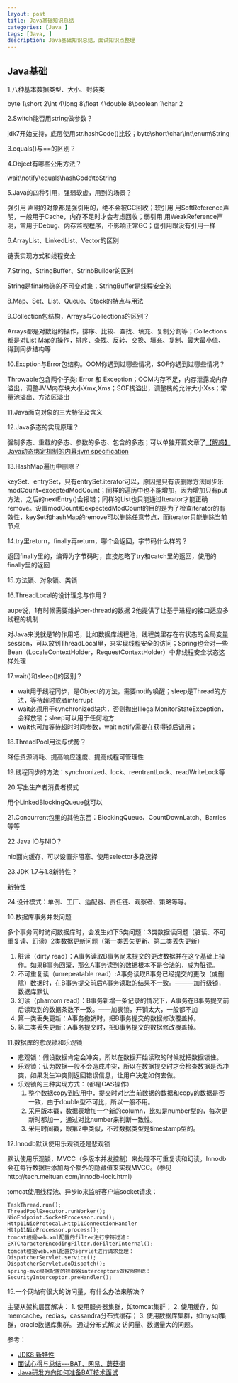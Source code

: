 ```yaml
---
layout: post
title: Java基础知识总结
categories: [Java ]
tags: [Java, ]
description: Java基础知识总结，面试知识点整理
---
```


## Java基础

1.八种基本数据类型、大小、封装类

byte 1\short 2\int 4\long 8\float 4\double 8\boolean 1\char 2

2.Switch能否用string做参数？

jdk7开始支持，底层使用str.hashCode()比较；byte\short\char\int\enum\String

3.equals()与==的区别？

4.Object有哪些公用方法？

wait\notify\equals\hashCode\toString

5.Java的四种引用，强弱软虚，用到的场景？

强引用 声明的对象都是强引用的，绝不会被GC回收；软引用 用SoftReference声明，一般用于Cache，内存不足时才会考虑回收；弱引用 用WeakReference声明，常用于Debug、内存监视程序，不影响正常GC；虚引用跟没有引用一样

6.ArrayList、LinkedList、Vector的区别

链表实现方式和线程安全

7.String、StringBuffer、StrinbBuilder的区别

String是final修饰的不可变对象；StringBuffer是线程安全的

8.Map、Set、List、Queue、Stack的特点与用法

9.Collection包结构，Arrays与Collections的区别？

Arrays都是对数组的操作，排序、比较、查找、填充、复制分割等；Collections都是对List Map的操作，排序、查找、反转、交换、填充、复制、最大最小值、得到同步结构等

10.Excption与Error包结构。OOM你遇到过哪些情况，SOF你遇到过哪些情况？

Throwable包含两个子类: Error 和 Exception；OOM内存不足，内存泄露或内存溢出，调整JVM内存块大小Xmx,Xms；SOF栈溢出，调整栈的允许大小Xss；常量池溢出、方法区溢出

11.Java面向对象的三大特征及含义

12.Java多态的实现原理？

强制多态、重载的多态、参数的多态、包含的多态；可以单独开篇文章了[【解惑】Java动态绑定机制的内幕](http://hxraid.iteye.com/blog/428891);[jvm specification ](http://docs.oracle.com/javase/specs/jvms/se7/html/jvms-5.html)

13.HashMap遍历中删除？

keySet、entrySet，只有entrySet.iterator可以，原因是只有该删除方法同步乐modCount=exceptedModCount；同样的遍历中也不能增加，因为增加只有put方法，之后的nextEntry()会报错；同样的List也只能通过Iterator才能正确remove。设置modCount和expectedModCount的目的是为了检查iterator的有效性，keySet和hashMap的remove可以删除任意节点，而iterator只能删除当前节点

14.try里return，finally再return，哪个会返回，字节码什么样的？

返回finally里的，编译为字节码时，直接忽略了try和catch里的返回，使用的finally里的返回

15.方法锁、对象锁、类锁

16.ThreadLocal的设计理念与作用？

aupe说，1有时候需要维护per-thread的数据 2他提供了让基于进程的接口适应多线程的机制

对Java来说就是1的作用吧，比如数据库线程池，线程类里存在有状态的全局变量session，可以放到ThreadLocal里，来实现线程安全的访问；Spring也会对一些Bean（LocaleContextHolder，RequestContextHolder）中非线程安全状态这样处理

17.wait()和sleep()的区别？

 - wait用于线程同步，是Object的方法，需要notify唤醒；sleep是Thread的方法，等待超时或者interrupt
 - wait必须用于synchronized块内，否则抛出IllegalMonitorStateException，会释放锁；sleep可以用于任何地方
 - wait也可加等待超时时间参数，wait notify需要在获得锁后调用；

18.ThreadPool用法与优势？

降低资源消耗、提高响应速度、提高线程可管理性

19.线程同步的方法：synchronized、lock、reentrantLock、readWriteLock等

20.写出生产者消费者模式

用个LinkedBlockingQueue就可以

21.Concurrent包里的其他东西：BlockingQueue、CountDownLatch、Barries等等

22.Java IO与NIO？

nio面向缓存、可以设置非阻塞、使用selector多路选择

23.JDK 1.7与1.8新特性？

[新特性](http://blog.chinaunix.net/uid-29618857-id-4416835.html)

24.设计模式：单例、工厂、适配器、责任链、观察者、策略等等。

10.数据库事务并发问题

多个事务同时访问数据库时，会发生如下5类问题：3类数据读问题（脏读、不可重复读、幻读）2类数据更新问题（第一类丢失更新、第二类丢失更新）
 1. 脏读（dirty read）：A事务读取B事务尚未提交的更改数据并在这个基础上操作。如果B事务回滚，那么A事务读到的数据根本不是合法的，成为脏读。
 2. 不可重复读（unrepeatable read）:A事务读取B事务已经提交的更改（或删除）数据时，在B事务提交前后A事务读取的结果不一致。———加行级锁，数据库默认
 3. 幻读（phantom read）：B事务新增一条记录的情况下，A事务在B事务提交前后读取到的数据条数不一致。——加表锁，开销太大，一般都不加
 4. 第一类丢失更新：A事务撤销时，把B事务提交的数据修改覆盖掉。
 5. 第二类丢失更新：A事务提交时，把B事务提交的数据修改覆盖掉。

11.数据库的悲观锁和乐观锁

 - 悲观锁：假设数据肯定会冲突，所以在数据开始读取的时候就把数据锁住。
 - 乐观锁：认为数据一般不会造成冲突，所以在数据提交时才会检查数据是否冲突，如果发生冲突则返回错误信息，让用户决定如何去做。
 - 乐观锁的三种实现方式：（都是CAS操作）
	1. 整个数据copy到应用中，提交时对比当前数据的数据和copy的数据是否一致，由于double型不可比，所以一般不用。
	2. 采用版本戳，数据表增加一个新的column，比如是number型的，每次更新时都加一，通过对比number来判断一致性。
	3. 采用时间戳，跟第2中类似，不过数据类型是timestamp型的。

12.Innodb默认使用乐观锁还是悲观锁

默认使用乐观锁，MVCC（多版本并发控制）来处理不可重复读和幻读。Innodb会在每行数据后添加两个额外的隐藏值来实现MVCC。（参见http://tech.meituan.com/innodb-lock.html）


tomcat使用线程池、异步io来监听客户端socket请求：

```
TaskThread.run();
ThreadPoolExecutor.runWorker();
NioEndpoint.SocketProcessor.run();
Http11NioProtocal.Http11ConnectionHandler
Http11NioProcessor.process();
tomcat根据web.xml配置的filter进行字符过滤：
EXTCharacterEncodingFilter.doFilterInternal();
tomcat根据web.xml配置的servlet进行请求处理：
DispatcherServlet.service();
DispatcherServlet.doDispatch();
spring-mvc根据配置的拦截器interceptors做权限拦截：
SecurityInterceptor.preHandler();
```

15.一个网站有很大的访问量，有什么办法来解决？

主要从架构层面解决：
	1. 使用服务器集群，如tomcat集群；
	2. 使用缓存，如memcache，redias，cassandra分布式缓存；
	3. 使用数据库集群，如mysql集群，oracle数据库集群。
通过分布式解决 访问量、数据量大的问题。

参考：

* [JDK8 新特性](http://blog.chinaunix.net/uid-29618857-id-4416835.html)
* [面试心得与总结---BAT、网易、蘑菇街](http://sanwen8.cn/p/1fcgrN7.html)
* [Java研发方向如何准备BAT技术面试](http://www.jianshu.com/p/05f42258850b)
